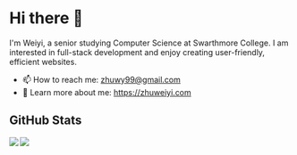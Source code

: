 # Hi there 👋
I'm Weiyi, a senior studying Computer Science at Swarthmore College. I am interested in full-stack development and enjoy creating user-friendly, efficient websites.

- 📫 How to reach me: zhuwy99@gmail.com
- :link: Learn more about me: https://zhuweiyi.com

## GitHub Stats

 
 <img src="https://github-readme-stats.vercel.app/api?username=weiyizhu&count_private=true&show_icons=true" align="left"/>
 <img src="https://github-readme-stats.vercel.app/api/top-langs/?username=weiyizhu&langs_count=4" align="left"/>



<!--
**weiyizhu/weiyizhu** is a ✨ _special_ ✨ repository because its `README.md` (this file) appears on your GitHub profile.
[![Weiyi's GitHub stats](https://github-readme-stats.vercel.app/api?username=weiyizhu&count_private=true&show_icons=true)](https://github.com/weiyizhu/github-readme-stats)

[![Top Langs](https://github-readme-stats.vercel.app/api/top-langs/?username=weiyizhu&langs_count=4&layout=compact)](https://github.com/weiyizhu/github-readme-stats)
Here are some ideas to get you started:

- 🔭 I’m currently working on ...
- 🌱 I’m currently learning ...
- 👯 I’m looking to collaborate on ...
- 🤔 I’m looking for help with ...
- 💬 Ask me about ...
- 📫 How to reach me: ...
- 😄 Pronouns: ...
- ⚡ Fun fact: ...
-->
